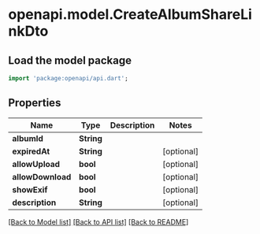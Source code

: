 # openapi.model.CreateAlbumShareLinkDto

## Load the model package
```dart
import 'package:openapi/api.dart';
```

## Properties
Name | Type | Description | Notes
------------ | ------------- | ------------- | -------------
**albumId** | **String** |  | 
**expiredAt** | **String** |  | [optional] 
**allowUpload** | **bool** |  | [optional] 
**allowDownload** | **bool** |  | [optional] 
**showExif** | **bool** |  | [optional] 
**description** | **String** |  | [optional] 

[[Back to Model list]](../README.md#documentation-for-models) [[Back to API list]](../README.md#documentation-for-api-endpoints) [[Back to README]](../README.md)


